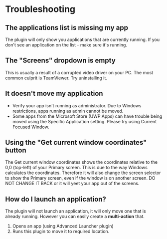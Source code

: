 # Troubleshooting
## The applications list is missing my app
The plugin will only show you applications that are currently running. If you don't see an application on the list - make sure it's running.

## The "Screens" dropdown is empty
This is usually a result of a corrupted video driver on your PC. The most common culprit is TeamViewer. Try uninstalling it.

## It doesn't move my application
- Verify your app isn't running as administrator. Due to Windows restrictions, apps running as admin cannot be moved. 
- Some apps from the Microsoft Store (UWP Apps) can have trouble being moved using the Specific Application setting. Please try using Current Focused Window.

## Using the "Get current window coordinates" button
The Get current window coordinates shows the coordinates relative to the 0,0 (top-left) of your Primary screen. This is due to the way Windows calculates the coordinates. Therefore it will also change the screen selector to show the Primary screen, even if the window is on another screen. DO NOT CHANGE IT BACK or it will yeet your app out of the screens.

## How do I launch an application?
The plugin will not launch an application, it will only move one that is already running. However you can easily create a **multi-action** that.

1. Opens an app (using Advanced Launcher plugin) 
2. Runs this plugin to move it to required location.